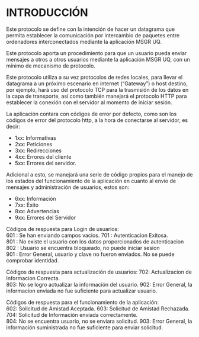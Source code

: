 # INTRODUCCIÓN

Este protocolo se define con la intención de hacer un datagrama que permita establecer la comunicación por intercambio de paquetes entre ordenadores interconectados mediante la aplicación MSGR UQ.

Este protocolo aporta un procedimiento para que un usuario pueda enviar mensajes a otros a otros usuarios mediante la aplicación MSGR UQ, con un mínimo de mecanismo de protocolo.

Este protocolo utiliza a su vez protocolos de redes locales, para llevar el datagrama a un próximo escenario en internet \(“Gateway”\) o host destino, por ejemplo, hará uso del protocolo TCP para la trasmisión de los datos en la capa de transporte, así como también manejará el protocolo HTTP para establecer la conexión con el servidor al momento de iniciar sesión.

La aplicación contara con códigos de error por defecto, como son los códigos de error del protocolo http, a la hora de conectarse al servidor, es decir:

* 1xx: Informativas 
* 2xx: Peticiones 
* 3xx: Redirecciones 
* 4xx: Errores del cliente 
* 5xx: Errores del servidor.

Adicional a esto, se manejará una serie de código propios para el manejo de los estados del funcionamiento de la aplicación en cuanto al envio de mensajes y administración de usuarios, estos son:

* 6xx: Información 
* 7xx: Éxito 
* 8xx: Advertencias 
* 9xx: Errores del Servidor

Códigos de respuesta para Login de usuarios:  
601 : Se han enviando campos vacios. 701 : Autenticacion Exitosa.  
801 : No existe el usuario con los datos proporcionados de autenticacion  
802 : Usuario se encuentra bloqueado, no puede iniciar sesion  
901 : Error General, usuario y clave no fueron enviados. No se puede comprobar identidad.

Códigos de respuesta para actualización de usuarios: 702: Actualizacion de Informacion Correcta.  
803: No se logro actualizar la información del usuario. 902: Error General, la informacion enviada no fue suficiente para actualizar usuario.

Códigos de respuesta para el funcionamiento de la aplicación:  
602: Solicitud de Amistad Aceptada. 603: Solicitud de Amistad Rechazada.  
704: Solicitud de Información enviada correctamente.  
804: No se encuentra usuario, no se enviara solicitud. 903: Error General, la información suministrada no fue suficiente para enviar solicitud.

